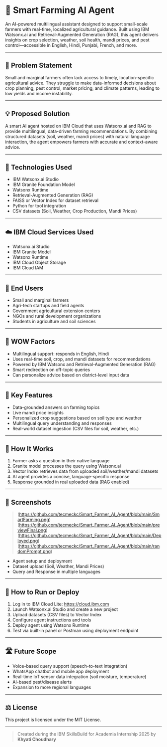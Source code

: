 # 🌾 Smart Farming AI Agent

An AI-powered multilingual assistant designed to support small-scale farmers with real-time, localized agricultural guidance. Built using IBM Watsonx.ai and Retrieval-Augmented Generation (RAG), this agent delivers insights on crop selection, weather, soil health, mandi prices, and pest control—accessible in English, Hindi, Punjabi, French, and more.

---

## 🧩 Problem Statement

Small and marginal farmers often lack access to timely, location-specific agricultural advice. They struggle to make data-informed decisions about crop planning, pest control, market pricing, and climate patterns, leading to low yields and income instability.

---

## 💡 Proposed Solution

A smart AI agent hosted on IBM Cloud that uses Watsonx.ai and RAG to provide multilingual, data-driven farming recommendations. By combining structured datasets (soil, weather, mandi prices) with natural language interaction, the agent empowers farmers with accurate and context-aware advice.

---

## 🧠 Technologies Used

- IBM Watsonx.ai Studio
- IBM Granite Foundation Model
- Watsonx Runtime
- Retrieval-Augmented Generation (RAG)
- FAISS or Vector Index for dataset retrieval
- Python for tool integration
- CSV datasets (Soil, Weather, Crop Production, Mandi Prices)

---

## ☁️ IBM Cloud Services Used

- Watsonx.ai Studio
- IBM Granite Model
- Watsonx Runtime
- IBM Cloud Object Storage
- IBM Cloud IAM

---

## 👥 End Users

- Small and marginal farmers  
- Agri-tech startups and field agents  
- Government agricultural extension centers  
- NGOs and rural development organizations  
- Students in agriculture and soil sciences

---

## 🌟 WOW Factors

- Multilingual support: responds in English, Hindi 
- Uses real-time soil, crop, and mandi datasets for recommendations  
- Powered by IBM Watsonx and Retrieval-Augmented Generation (RAG)  
- Smart redirection on off-topic queries  
- Can personalize advice based on district-level input data  

---

## 🧪 Key Features

- Data-grounded answers on farming topics  
- Live mandi price insights  
- Personalized crop suggestions based on soil type and weather  
- Multilingual query understanding and responses  
- Real-world dataset ingestion (CSV files for soil, weather, etc.)

---

## 🚀 How It Works

1. Farmer asks a question in their native language  
2. Granite model processes the query using Watsonx.ai  
3. Vector Index retrieves data from uploaded soil/weather/mandi datasets  
4. AI agent provides a concise, language-specific response  
5. Response grounded in real uploaded data (RAG enabled)

---

## 📸 Screenshots

> (https://github.com/tecmeckc/Smart_Farmer_AI_Agent/blob/main/SmartFarming.png)
> (https://github.com/tecmeckc/Smart_Farmer_AI_Agent/blob/main/previewFinal.png)
> (https://github.com/tecmeckc/Smart_Farmer_AI_Agent/blob/main/Deployed.png)
> (https://github.com/tecmeckc/Smart_Farmer_AI_Agent/blob/main/randomPrompt.png)

- Agent setup and deployment  
- Dataset upload (Soil, Weather, Mandi Prices)  
- Query and Response in multiple languages  


---

## 📌 How to Run or Deploy

1. Log in to IBM Cloud Lite: https://cloud.ibm.com  
2. Launch Watsonx.ai Studio and create a new project  
3. Upload datasets (CSV files) to Vector Index  
4. Configure agent instructions and tools  
5. Deploy agent using Watsonx Runtime  
6. Test via built-in panel or Postman using deployment endpoint  

---

## 🛣️ Future Scope

- Voice-based query support (speech-to-text integration)  
- WhatsApp chatbot and mobile app deployment  
- Real-time IoT sensor data integration (soil moisture, temperature)  
- AI-based pest/disease alerts  
- Expansion to more regional languages  

---

## ⚖️ License

This project is licensed under the MIT License.

---

> Created during the IBM SkillsBuild for Academia Internship 2025 by **Khyati Choudhary**
